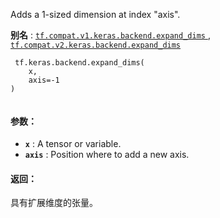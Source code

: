 Adds a 1-sized dimension at index "axis".

**别名** : [ `tf.compat.v1.keras.backend.expand_dims` ](/api_docs/python/tf/keras/backend/expand_dims), [ `tf.compat.v2.keras.backend.expand_dims` ](/api_docs/python/tf/keras/backend/expand_dims)

```
 tf.keras.backend.expand_dims(
    x,
    axis=-1
)
 
```

#### 参数：
- **`x`** : A tensor or variable.
- **`axis`** : Position where to add a new axis.


#### 返回：
具有扩展维度的张量。


